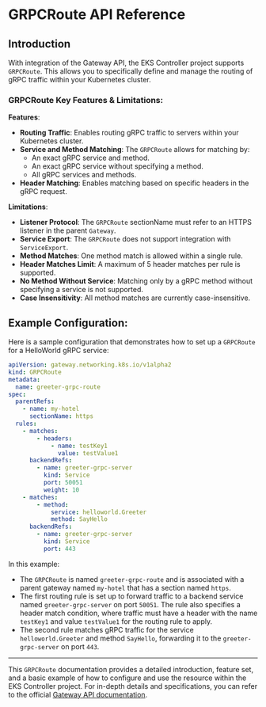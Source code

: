 # GRPCRoute API Reference

## Introduction

With integration of the Gateway API, the EKS Controller project supports `GRPCRoute`.
This allows you to specifically define and manage the routing of gRPC traffic within your Kubernetes cluster.

### GRPCRoute Key Features & Limitations:

**Features**:

- **Routing Traffic**: Enables routing gRPC traffic to servers within your Kubernetes cluster.
- **Service and Method Matching**: The `GRPCRoute` allows for matching by:
    - An exact gRPC service and method.
    - An exact gRPC service without specifying a method.
    - All gRPC services and methods.
- **Header Matching**: Enables matching based on specific headers in the gRPC request.

**Limitations**:

- **Listener Protocol**: The `GRPCRoute` sectionName must refer to an HTTPS listener in the parent `Gateway`.
- **Service Export**: The `GRPCRoute` does not support integration with `ServiceExport`.
- **Method Matches**: One method match is allowed within a single rule.
- **Header Matches Limit**: A maximum of 5 header matches per rule is supported.
- **No Method Without Service**: Matching only by a gRPC method without specifying a service is not supported.
- **Case Insensitivity**: All method matches are currently case-insensitive.

## Example Configuration:

Here is a sample configuration that demonstrates how to set up a `GRPCRoute` for a HelloWorld gRPC service:

```yaml
apiVersion: gateway.networking.k8s.io/v1alpha2
kind: GRPCRoute
metadata:
  name: greeter-grpc-route
spec:
  parentRefs:
    - name: my-hotel
      sectionName: https
  rules:
    - matches:
        - headers:
            - name: testKey1
              value: testValue1
      backendRefs:
        - name: greeter-grpc-server
          kind: Service
          port: 50051
          weight: 10
    - matches:
        - method:
            service: helloworld.Greeter
            method: SayHello
      backendRefs:
        - name: greeter-grpc-server
          kind: Service
          port: 443
```

In this example:

- The `GRPCRoute` is named `greeter-grpc-route` and is associated with a parent gateway named `my-hotel` that has
  a section named `https`.
- The first routing rule is set up to forward traffic to a backend service named `greeter-grpc-server` on port `50051`.
  The rule also specifies a header match condition, where traffic must have a header with the name `testKey1` and
  value `testValue1` for the routing rule to apply.
- The second rule matches gRPC traffic for the service `helloworld.Greeter` and method `SayHello`, forwarding it to
  the `greeter-grpc-server` on port `443`.

---

This `GRPCRoute` documentation provides a detailed introduction, feature set, and a basic example of how to configure and use the resource within the EKS Controller project. For in-depth details and specifications, you can refer to the official [Gateway API documentation](https://gateway-api.sigs.k8s.io/references/spec/#networking.x-k8s.io/v1alpha2.GRPCRoute).